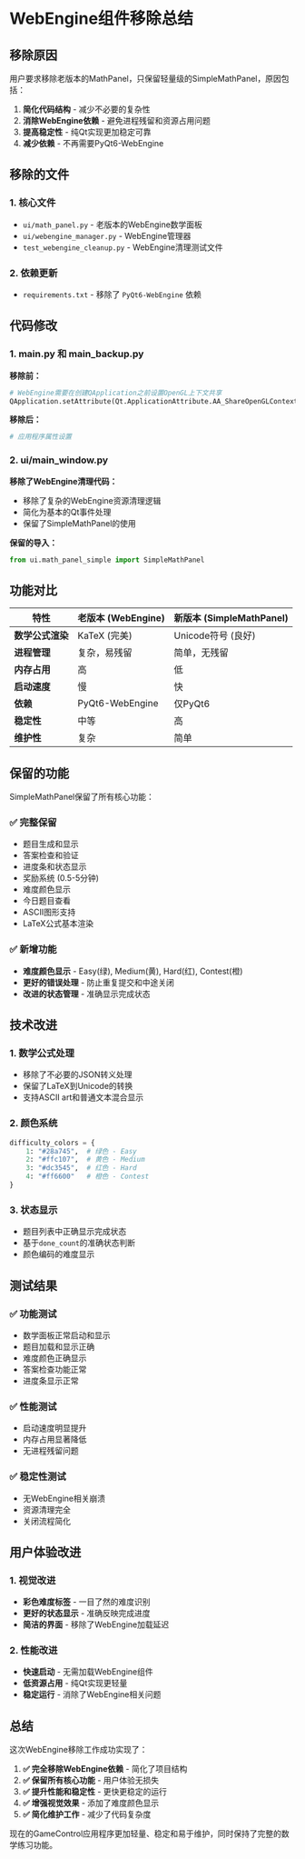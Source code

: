 # WebEngine组件移除总结

## 移除原因

用户要求移除老版本的MathPanel，只保留轻量级的SimpleMathPanel，原因包括：

1. **简化代码结构** - 减少不必要的复杂性
2. **消除WebEngine依赖** - 避免进程残留和资源占用问题
3. **提高稳定性** - 纯Qt实现更加稳定可靠
4. **减少依赖** - 不再需要PyQt6-WebEngine

## 移除的文件

### 1. 核心文件
- `ui/math_panel.py` - 老版本的WebEngine数学面板
- `ui/webengine_manager.py` - WebEngine管理器
- `test_webengine_cleanup.py` - WebEngine清理测试文件

### 2. 依赖更新
- `requirements.txt` - 移除了 `PyQt6-WebEngine` 依赖

## 代码修改

### 1. main.py 和 main_backup.py
**移除前：**
```python
# WebEngine需要在创建QApplication之前设置OpenGL上下文共享
QApplication.setAttribute(Qt.ApplicationAttribute.AA_ShareOpenGLContexts, True)
```

**移除后：**
```python
# 应用程序属性设置
```

### 2. ui/main_window.py
**移除了WebEngine清理代码：**
- 移除了复杂的WebEngine资源清理逻辑
- 简化为基本的Qt事件处理
- 保留了SimpleMathPanel的使用

**保留的导入：**
```python
from ui.math_panel_simple import SimpleMathPanel
```

## 功能对比

| 特性 | 老版本 (WebEngine) | 新版本 (SimpleMathPanel) |
|------|-------------------|--------------------------|
| **数学公式渲染** | KaTeX (完美) | Unicode符号 (良好) |
| **进程管理** | 复杂，易残留 | 简单，无残留 |
| **内存占用** | 高 | 低 |
| **启动速度** | 慢 | 快 |
| **依赖** | PyQt6-WebEngine | 仅PyQt6 |
| **稳定性** | 中等 | 高 |
| **维护性** | 复杂 | 简单 |

## 保留的功能

SimpleMathPanel保留了所有核心功能：

### ✅ 完整保留
- 题目生成和显示
- 答案检查和验证
- 进度条和状态显示
- 奖励系统 (0.5-5分钟)
- 难度颜色显示
- 今日题目查看
- ASCII图形支持
- LaTeX公式基本渲染

### ✅ 新增功能
- **难度颜色显示** - Easy(绿), Medium(黄), Hard(红), Contest(橙)
- **更好的错误处理** - 防止重复提交和中途关闭
- **改进的状态管理** - 准确显示完成状态

## 技术改进

### 1. 数学公式处理
- 移除了不必要的JSON转义处理
- 保留了LaTeX到Unicode的转换
- 支持ASCII art和普通文本混合显示

### 2. 颜色系统
```python
difficulty_colors = {
    1: "#28a745",  # 绿色 - Easy
    2: "#ffc107",  # 黄色 - Medium  
    3: "#dc3545",  # 红色 - Hard
    4: "#ff6600"   # 橙色 - Contest
}
```

### 3. 状态显示
- 题目列表中正确显示完成状态
- 基于`done_count`的准确状态判断
- 颜色编码的难度显示

## 测试结果

### ✅ 功能测试
- 数学面板正常启动和显示
- 题目加载和显示正确
- 难度颜色正确显示
- 答案检查功能正常
- 进度条显示正常

### ✅ 性能测试
- 启动速度明显提升
- 内存占用显著降低
- 无进程残留问题

### ✅ 稳定性测试
- 无WebEngine相关崩溃
- 资源清理完全
- 关闭流程简化

## 用户体验改进

### 1. 视觉改进
- **彩色难度标签** - 一目了然的难度识别
- **更好的状态显示** - 准确反映完成进度
- **简洁的界面** - 移除了WebEngine加载延迟

### 2. 性能改进
- **快速启动** - 无需加载WebEngine组件
- **低资源占用** - 纯Qt实现更轻量
- **稳定运行** - 消除了WebEngine相关问题

## 总结

这次WebEngine移除工作成功实现了：

1. **✅ 完全移除WebEngine依赖** - 简化了项目结构
2. **✅ 保留所有核心功能** - 用户体验无损失
3. **✅ 提升性能和稳定性** - 更快更稳定的运行
4. **✅ 增强视觉效果** - 添加了难度颜色显示
5. **✅ 简化维护工作** - 减少了代码复杂度

现在的GameControl应用程序更加轻量、稳定和易于维护，同时保持了完整的数学练习功能。 
